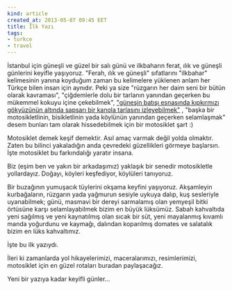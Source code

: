 ```yaml
---
kind: article
created_at: 2013-05-07 09:45 EET
title: İlk Yazı
tags: 
- turkce
- travel
---
```


İstanbul için güneşli ve güzel bir salı günü ve ilkbaharın ferat, ılık ve güneşli günlerini keyifle yaşıyoruz. "Ferah, ılık ve güneşli" sıfatlarını "ilkbahar" kelimesinin yanına koyduğum zaman
bu kelimelere yüklenen anlam her Türkçe bilen insan için aynıdır. Peki ya size "rüzgarın her daim seni bir bütün olarak kavraması", "çiğdemlerle dolu bir tarlanın yanından geçerken bu mükemmel kokuyu içine çekebilmek", <a href="#/KanolaTarlasi1.jpg/41.0367033/27.5112240">"güneşin batışı esnasında kıpkırmızı gökyüzünün altında sapsarı bir kanola tarlasını izleyebilmek"</a> , "başka bir motosikletlinin, bisikletlinin yada köylünün yanından geçerken selamlaşmak" desem bunları tam olarak hissedebilmek için bir motosiklet şart :)

Motosiklet demek keşif demektir. Asıl amaç varmak değil yolda olmaktır. Zaten bu bilinci yakaladığın anda çevredeki güzellikleri görmeye başlarsın. İşte motosiklet bu farkındalığı yaratır insana.

Biz (eşim ben ve yakın bir arkadaşımız) yaklaşık bir senedir motosikletle yollardayız. Doğayı,  köyleri keşfediyor, köylüleri tanıyoruz. 

Bir buzağının yumuşacık tüylerini okşama keyfini yaşıyoruz. Akşamleyin kurbağaların, rüzgarın yada yağmurun sesiyle uykuya dalıp, kuş sesleriyle uyanabilmek; günü, masmavi bir dereyi sarmalamış olan yemyeşil bitki örtüsüne karşı selamlayabilmek bizim en büyük lüksümüz. Sabah kahvaltıda yeni sağılmış ve yeni kaynatılmış olan sıcak bir süt, yeni mayalanmış kıvamlı manda yoğurdunu ve kaymağı, dalından koparılmış domates ve salatalık bizim en lüks kahvaltımız.

İşte bu ilk yazıydı. 

İleri ki zamanlarda yol hikayelerimizi, maceralarımızı, resimlerimizi, motosiklet için en güzel rotaları  buradan paylaşacağız.

Yeni bir yazıya kadar keyifli günler...